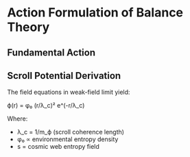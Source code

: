 # Action Formulation of Balance Theory

## Fundamental Action

## Scroll Potential Derivation
The field equations in weak-field limit yield:

ϕ(r) = φ₀ (r/λ_c)² e^(-r/λ_c)

Where:
- λ_c = 1/m_ϕ (scroll coherence length)
- φ₀ ∝ environmental entropy density
- s = cosmic web entropy field
